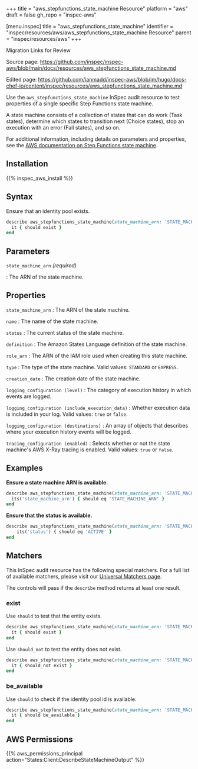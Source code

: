 +++
title = "aws_stepfunctions_state_machine Resource"
platform = "aws"
draft = false
gh_repo = "inspec-aws"

[menu.inspec]
title = "aws_stepfunctions_state_machine"
identifier = "inspec/resources/aws/aws_stepfunctions_state_machine Resource"
parent = "inspec/resources/aws"
+++

<div class="admonition-note">
<p class="admonition-note-title">Migration Links for Review</p>
<div class="admonition-note-text">
<p>Source page: <a href="https://github.com/inspec/inspec-aws/blob/main/docs/resources/aws_stepfunctions_state_machine.md">https://github.com/inspec/inspec-aws/blob/main/docs/resources/aws_stepfunctions_state_machine.md</a></p>
<p>Edited page: <a href="https://github.com/ianmadd/inspec-aws/blob/im/hugo/docs-chef-io/content/inspec/resources/aws_stepfunctions_state_machine.md">https://github.com/ianmadd/inspec-aws/blob/im/hugo/docs-chef-io/content/inspec/resources/aws_stepfunctions_state_machine.md</a></p>
</div>
</div>


Use the `aws_stepfunctions_state_machine` InSpec audit resource to test properties of a single specific Step Functions state machine.

A state machine consists of a collection of states that can do work (Task states), determine which states to transition next (Choice states), stop an execution with an error (Fail states), and so on.

For additional information, including details on parameters and properties, see the [AWS documentation on Step Functions state machine](https://docs.aws.amazon.com/AWSCloudFormation/latest/UserGuide/aws-resource-stepfunctions-statemachine.html).

## Installation

{{% inspec_aws_install %}}

## Syntax

Ensure that an identity pool exists.

```ruby
describe aws_stepfunctions_state_machine(state_machine_arn: 'STATE_MACHINE_ARN') do
  it { should exist }
end
```

## Parameters

`state_machine_arn` _(required)_

: The ARN of the state machine.

## Properties

`state_machine_arn`
: The ARN of the state machine.

`name`
: The name of the state machine.

`status`
: The current status of the state machine.

`definition`
: The Amazon States Language definition of the state machine.

`role_arn`
: The ARN of the IAM role used when creating this state machine.

`type`
: The type of the state machine. Valid values: `STANDARD` or `EXPRESS`.

`creation_date`
: The creation date of the state machine.

`logging_configuration (level)`
: The category of execution history in which events are logged.

`logging_configuration (include_execution_data)`
: Whether execution data is included in your log. Valid values: `true` or `false`.

`logging_configuration (destinations)`
: An array of objects that describes where your execution history events will be logged.

`tracing_configuration (enabled)`
: Selects whether or not the state machine's AWS X-Ray tracing is enabled. Valid values: `true` or `false`.

## Examples

**Ensure a state machine ARN is available.**

```ruby
describe aws_stepfunctions_state_machine(state_machine_arn: 'STATE_MACHINE_ARN') do
  its('state_machine_arn') { should eq 'STATE_MACHINE_ARN' }
end
```

**Ensure that the status is available.**

```ruby
describe aws_stepfunctions_state_machine(state_machine_arn: 'STATE_MACHINE_ARN') do
    its('status') { should eq 'ACTIVE' }
end
```

## Matchers

This InSpec audit resource has the following special matchers. For a full list of available matchers, please visit our [Universal Matchers page](https://www.inspec.io/docs/reference/matchers/).

The controls will pass if the `describe` method returns at least one result.

### exist

Use `should` to test that the entity exists.

```ruby
describe aws_stepfunctions_state_machine(state_machine_arn: 'STATE_MACHINE_ARN') do
  it { should exist }
end
```

Use `should_not` to test the entity does not exist.

```ruby
describe aws_stepfunctions_state_machine(state_machine_arn: 'STATE_MACHINE_ARN') do
  it { should_not exist }
end
```

### be_available

Use `should` to check if the identity pool id is available.
```ruby
describe aws_stepfunctions_state_machine(state_machine_arn: 'STATE_MACHINE_ARN') do
  it { should be_available }
end
```

## AWS Permissions

{{% aws_permissions_principal action="States:Client:DescribeStateMachineOutput" %}}
